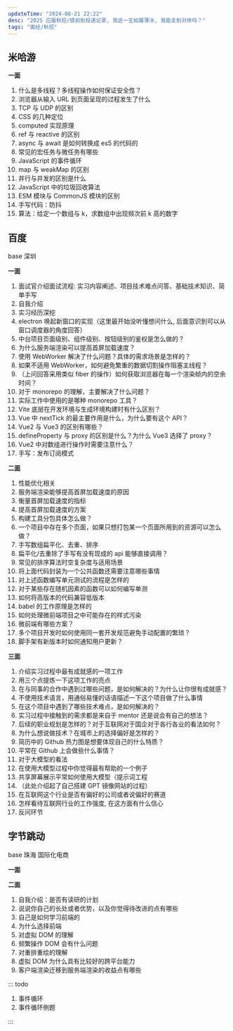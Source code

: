 ```yaml
---
updateTime: "2024-08-21 22:22"
desc: "2025 应届秋招/提前批投递记录, 我这一生如履薄冰, 我能走到对岸吗？"
tags: "面经/秋招"
---
```


## 米哈游

**一面**

1. 什么是多线程？多线程操作如何保证安全性？
2. 浏览器从输入 URL 到页面呈现的过程发生了什么
3. TCP 与 UDP 的区别
4. CSS 的几种定位
5. computed 实现原理
6. ref 与 reactive 的区别
7. async 与 await 是如何转换成 es5 的代码的
8. 常见的宏任务与微任务有哪些
9. JavaScript 的事件循环
10. map 与 weakMap 的区别
11. 并行与并发的区别是什么
12. JavaScript 中的垃圾回收算法
13. ESM 模块与 CommonJS 模块的区别
14. 手写代码：防抖
15. 算法：给定一个数组与 k，求数组中出现频次前 k 高的数字

## 百度

base 深圳

**一面**

1. 面试官介绍面试流程: 实习内容阐述、项目技术难点问答、基础技术知识、简单手写
2. 自我介绍
3. 实习经历深挖
4. electron 唤起新窗口的实现（这里最开始没听懂想问什么, 后面意识到可以从窗口调度器的角度回答）
5. 中台项目页面级别、组件级别、按钮级别的鉴权是怎么做的？
6. 为什么服务端渲染可以提高首屏加载速度？
7. 使用 WebWorker 解决了什么问题？具体的需求场景是怎样的？
8. 如果不适用 WebWorker，如何避免繁重的数据切割操作阻塞主线程？
9. （上问回答采用类似 fiber 的操作）如何获取浏览器在每一个渲染帧内的空余时间？
10. 对于 monorepo 的理解，主要解决了什么问题？
11. 实际工作中使用的是哪种 monorepo 工具？
12. Vite 底层在开发环境与生成环境构建时有什么区别？
13. Vue 中 nextTick 的最主要作用是什么，为什么要有这个 API？
14. Vue2 与 Vue3 的区别有哪些？
15. defineProperty 与 proxy 的区别是什么？为什么 Vue3 选择了 proxy？
16. Vue2 中对数组进行操作时需要注意什么？
17. 手写：发布订阅模式

**二面**

1. 性能优化相关
2. 服务端渲染能够提高首屏加载速度的原因
3. 衡量首屏加载速度的指标
4. 提高首屏加载速度的方案
5. 构建工具分包具体怎么做？
6. 一个项目中存在多个页面，如果只想打包某一个页面所用到的资源可以怎么做？
7. 手写数组扁平化、去重、排序
8. 扁平化/去重除了手写有没有现成的 api 能够直接调用？
9. 常见的排序算法时空复杂度与适用场景
10. 将上面代码封装为一个公共函数还需要注意哪些事情
11. 对上述函数编写单元测试的流程是怎样的
12. 对于某些存在随机因素的函数可以如何编写单测
13. 如何将高版本的代码兼容低版本
14. babel 的工作原理是怎样的
15. 如何处理微前端项目之中可能存在的样式污染
16. 微前端有哪些方案？
17. 多个项目开发时如何使用同一套开发规范避免手动配置的繁琐？
18. 脚手架有新版本时如何通知用户更新？

**三面**

1. 介绍实习过程中最有成就感的一项工作
2. 用三个点提炼一下这项工作的亮点
3. 在与同事的合作中遇到过哪些问题，是如何解决的？为什么让你很有成就感？
4. 不使用技术语言，用通俗易懂的话语描述一下这个项目做了什么事情
5. 在这个项目中遇到了哪些技术难点，是如何解决的？
6. 实习过程中接触到的需求都是来自于 mentor 还是说会有自己的想法？
7. 后续的职业规划是怎样的？对于互联网对于国企对于各行各业的看法如何？
8. 为什么想说做技术？在城市上的选择偏好是怎样的？
9. 简历中的 Github 热力图是想要体现自己的什么特质？
10. 平常在 Github 上会做些什么事情？
11. 对于大模型的看法
12. 在使用大模型过程中你觉得最有帮助的一个例子
13. 共享屏幕展示平常如何使用大模型（提示词工程
14. （此处介绍起了自己搭建 GPT 镜像网站的过程）
15. 在互联网这个行业是否有偏好的公司或者说偏好的赛道
16. 怎样看待互联网行业的工作强度, 在这方面有什么信心
17. 反问环节
   

## 字节跳动

base 珠海 国际化电商

**一面**


**二面**

1. 自我介绍：是否有读研的计划
2. 说说你自己的长处或者优势，以及你觉得待改进的点有哪些
3. 自己是如何学习前端的
4. 为什么选择前端
5. 对虚拟 DOM 的理解
6. 频繁操作 DOM 会有什么问题
7. 对重排重绘的理解
8. 虚拟 DOM 为什么具有比较好的跨平台能力
9. 客户端渲染迁移到服务端渲染的收益点有哪些




::: todo 

1. 事件循环
2. 事件循环例题

:::